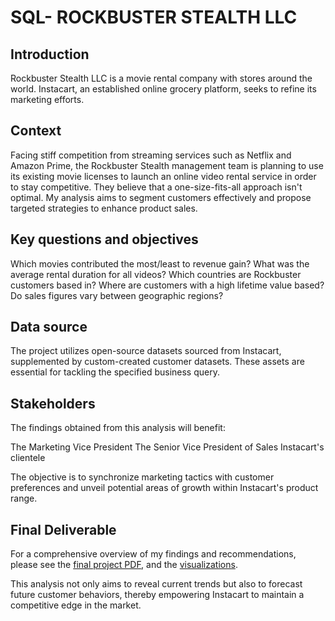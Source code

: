 # SQL- ROCKBUSTER STEALTH LLC

## Introduction
Rockbuster Stealth LLC is a movie rental company with stores around the world. Instacart, an established online grocery platform, seeks to refine its marketing efforts.

## Context
Facing stiff competition from streaming services such as Netflix and Amazon Prime, the Rockbuster Stealth management team is planning to use its existing movie licenses to launch an online video rental service in order to stay competitive. They believe that a one-size-fits-all approach isn't optimal. My analysis aims to segment customers effectively and propose targeted strategies to enhance product sales.

## Key questions and objectives
Which movies contributed the most/least to revenue gain? 
What was the average rental duration for all videos? 
Which countries are Rockbuster customers based in? 
Where are customers with a high lifetime value based? 
Do sales figures vary between geographic regions? 

## Data source
The project utilizes open-source datasets sourced from Instacart, supplemented by custom-created customer datasets. These assets are essential for tackling the specified business query.

## Stakeholders
The findings obtained from this analysis will benefit:

The Marketing Vice President
The Senior Vice President of Sales
Instacart's clientele

The objective is to synchronize marketing tactics with customer preferences and unveil potential areas of growth within Instacart's product range.

## Final Deliverable

For a comprehensive overview of my findings and recommendations, please see the [final project PDF](https://github.com/Mae-Shahvirdi/SQL-queries/blob/main/Rockbuster%20Presentation.pdf), and the [visualizations](https://public.tableau.com/app/profile/mea.shahvirdi/viz/RockbusterTop10citieswiththehighestnumberofcustomers/top10cities).



This analysis not only aims to reveal current trends but also to forecast future customer behaviors, thereby empowering Instacart to maintain a competitive edge in the market.





